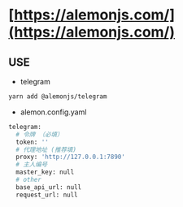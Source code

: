 # [https://alemonjs.com/](https://alemonjs.com/)

## USE

- telegram

```sh
yarn add @alemonjs/telegram
```

- alemon.config.yaml

```sh
telegram:
  # 令牌 （必填）
  token: ''
  # 代理地址 (推荐填)
  proxy: 'http://127.0.0.1:7890'
  # 主人编号
  master_key: null
  # other
  base_api_url: null
  request_url: null
```
